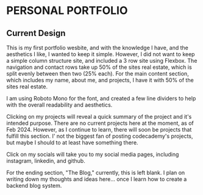 # PERSONAL PORTFOLIO

## Current Design
This is my first portfolio wesbite, and with the knowledge I have, and the aesthetics I like, I wanted to keep it simple. However, I did not want to keep a simple column structure site, and included a 3 row site using Flexbox. The navigation and contact rows take up 50% of the sites real estate, which is split evenly between then two (25% each). For the main content section, which includes my name, about me, and projects, I have it with 50% of the sites real estate.

I am using Roboto Mono for the font, and created a few line dividers to help with the overall readability and aesthetics.

Clicking on my projects will reveal a quick summary of the project and it's intended purpose. There are no current projects here at the moment, as of Feb 2024. However, as I continue to learn, there will soon be projects that fulfill this section. I' not the biggest fan of posting codecademy's projects, but maybe I should to at least have something there.

Click on my socials will take you to my social media pages, including instagram, linkedin, and github.

For the ending section, "The Blog," currently, this is left blank. I plan on writing down my thoughts and ideas here... once I learn how to create a backend blog system.